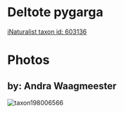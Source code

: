 
Deltote pygarga
===============
  
[iNaturalist taxon id: 603136](https://www.inaturalist.org/taxa/603136)
# Photos

## by: Andra Waagmeester
  
![taxon198006566](https://inaturalist-open-data.s3.amazonaws.com/photos/212095872/medium.jpeg)